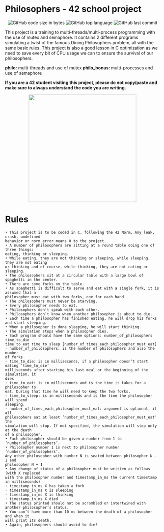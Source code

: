 # Philosophers - 42 school project

<p align="center">
	<img alt="GitHub code size in bytes" src="https://img.shields.io/github/languages/code-size/ael-bekk/Philosopher?color=blueviolet" />
	<img alt="GitHub top language" src="https://img.shields.io/github/languages/top/ael-bekk/Philosopher?color=blue" />
	<img alt="GitHub last commit" src="https://img.shields.io/github/last-commit/ael-bekk/Philosopher?color=brightgreen" />
</p>

This project is a training to multi-threads/multi-process programming with the use of mutex and semaphore.
It contains 2 different programs simulating a twist of the famous Dining Philosophers problem, all with the same basic rules.
This project is also a good lesson in C optimization as we need to save every bit of CPU usage we can to ensure the survival of our philosophers.

**philo:** multi-threads and use of mutex
**philo_bonus:** multi-processes and use of semaphore

**If you are a 42 student visiting this project, please do not copy/paste and make sure to always understand the code you are writing.**

<p align="center">
<img src="https://upload.wikimedia.org/wikipedia/commons/7/7b/An_illustration_of_the_dining_philosophers_problem.png" width=350/>
</p>

# Rules
```
• This project is to be coded in C, following the 42 Norm. Any leak, crash, undefined
behavior or norm error means 0 to the project.
• A number of philosophers are sitting at a round table doing one of three things:
eating, thinking or sleeping.
• While eating, they are not thinking or sleeping, while sleeping, they are not eating
or thinking and of course, while thinking, they are not eating or sleeping.
• The philosophers sit at a circular table with a large bowl of spaghetti in the center.
• There are some forks on the table.
• As spaghetti is difficult to serve and eat with a single fork, it is assumed that a
philosopher must eat with two forks, one for each hand.
• The philosophers must never be starving.
• Every philosopher needs to eat.
• Philosophers don’t speak with each other.
• Philosophers don’t know when another philosopher is about to die.
• Each time a philosopher has finished eating, he will drop his forks and start sleeping.
• When a philosopher is done sleeping, he will start thinking.
• The simulation stops when a philosopher dies.
• Each program should have the same options: number_of_philosophers time_to_die
time_to_eat time_to_sleep [number_of_times_each_philosopher_must_eat]
◦ number_of_philosophers: is the number of philosophers and also the number
of forks
◦ time_to_die: is in milliseconds, if a philosopher doesn’t start eating ’time_to_die’
milliseconds after starting his last meal or the beginning of the simulation, it
dies
◦ time_to_eat: is in milliseconds and is the time it takes for a philosopher to
eat. During that time he will need to keep the two forks.
◦ time_to_sleep: is in milliseconds and is the time the philosopher will spend
sleeping.
◦ number_of_times_each_philosopher_must_eat: argument is optional, if all
philosophers eat at least ’number_of_times_each_philosopher_must_eat’ the
simulation will stop. If not specified, the simulation will stop only at the death
of a philosopher.
• Each philosopher should be given a number from 1 to ’number_of_philosophers’.
• Philosopher number 1 is next to philosopher number ’number_of_philosophers’.
Any other philosopher with number N is seated between philosopher N - 1 and
philosopher N + 1
• Any change of status of a philosopher must be written as follows (with X replaced
with the philosopher number and timestamp_in_ms the current timestamp in milliseconds)
◦ timestamp_in_ms X has taken a fork
◦ timestamp_in_ms X is sleeping
◦ timestamp_in_ms X is thinking
◦ timestamp_in_ms X died
• The status printed should not be scrambled or intertwined with another philosopher’s status.
• You can’t have more than 10 ms between the death of a philosopher and when it
will print its death.
• Again, philosophers should avoid to die!
```
